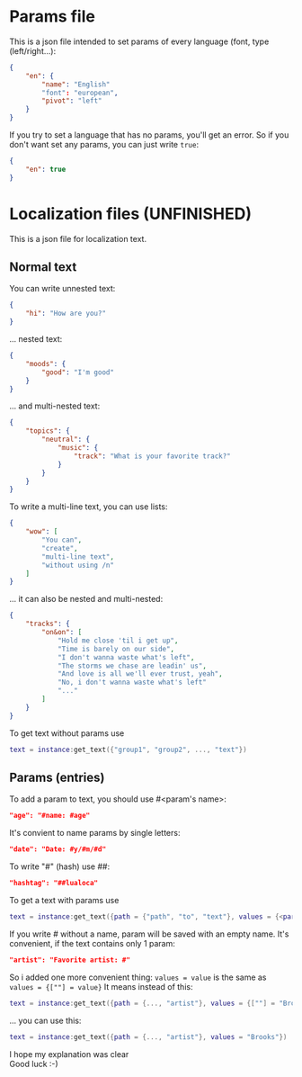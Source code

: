 # Params file
This is a json file intended to set params of every language (font, type (left/right...):
```json
{
	"en": {
		"name": "English"
		"font": "european",
		"pivot": "left"
	}
}
```
If you try to set a language that has no params, you'll get an error. So if you don't want set any params, you can just write `true`:
```json
{
	"en": true
}
```

# Localization files (UNFINISHED)
This is a json file for localization text.
## Normal text
You can write unnested text:
```json
{
	"hi": "How are you?"
}
```
... nested text:
```json
{
	"moods": {
		"good": "I'm good"
	}
}
```
... and multi-nested text:
```json
{
	"topics": {
		"neutral": {
			"music": {
				"track": "What is your favorite track?"
			}
		}
	}
}
```
To write a multi-line text, you can use lists:
```json
{
	"wow": [
		"You can",
		"create",
		"multi-line text",
		"without using /n"
	]
}
```
... it can also be nested and multi-nested:
```json
{
	"tracks": {
		"on&on": [
			"Hold me close 'til i get up",
			"Time is barely on our side",
			"I don't wanna waste what's left",
			"The storms we chase are leadin' us",
			"And love is all we'll ever trust, yeah",
			"No, i don't wanna waste what's left"
			"..."
		]
	}
}
```
To get text without params use
```lua
text = instance:get_text({"group1", "group2", ..., "text"})
```

## Params (entries)
To add a param to text, you should use #<param's name>:
```json
"age": "#name: #age"
```
It's convient to name params by single letters:
```json
"date": "Date: #y/#m/#d"
```
To write "#" (hash) use ##:
```json
"hashtag": "##lualoca"
```
To get a text with params use
```lua
text = instance:get_text({path = {"path", "to", "text"}, values = {<param_name> = <value>...}})
```
If you write # without a name, param will be saved with an empty name. It's convenient, if the text contains only 1 param:
```json
"artist": "Favorite artist: #"
```
So i added one more convenient thing:
`values = value` is the same as `values = {[""] = value}`
It means instead of this:
```lua
text = instance:get_text({path = {..., "artist"}, values = {[""] = "Brooks"}})
```
... you can use this:
```lua
text = instance:get_text({path = {..., "artist"}, values = "Brooks"})
```
I hope my explanation was clear\
Good luck :-)
